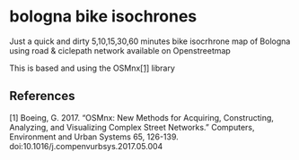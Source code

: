 # bologna bike isochrones
Just a quick and dirty 5,10,15,30,60 minutes bike isocrhrone map of Bologna using road & ciclepath network available on Openstreetmap

This is based and using the OSMnx[[1]](#1) library

## References
<a id="1">[1]</a>
Boeing, G. 2017. “OSMnx: New Methods for Acquiring, Constructing, Analyzing, and Visualizing Complex Street Networks.” Computers, Environment and Urban Systems 65, 126-139. doi:10.1016/j.compenvurbsys.2017.05.004


